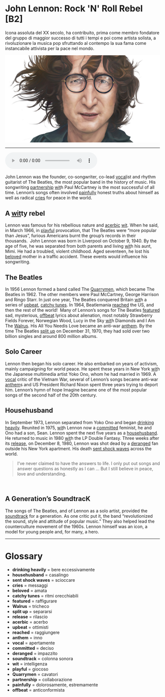 # John Lennon: Rock 'N' Roll Rebel   [B2]

Icona assoluta del XX secolo, ha contribuito, prima come membro fondatore del gruppo di maggior successo di tutti i tempi e poi come artista solista, a rivoluzionare la musica pop sfruttando al contempo la sua fama come instancabile attivista per la pace nel mondo.

![](John%20Lennon%20Rock%20%27N%27%20Roll%20Rebel.jpg)

--------------

<div>
<audio controls autoplay>
    <source src="https://raw.githubusercontent.com/dartie/speakup/main/2022-11/John%20Lennon%20Rock%20%27N%27%20Roll%20Rebel.mp3" type="audio/mpeg">
</audio>
</div>


John Lennon was the founder, co-songwriter, co-lead [vocal](## "apertamente")ist and rhythm guitarist of The Beatles, the most popular band in the history of music. His songwriting [partnership](## "collaborazione") [wit](## "intelligenza")h Paul McCartney is the most successful of all time. Lennon’s songs often involved [painfully](## "dolorosamente, estremamente") honest truths about himself as well as radical [cries](## "messaggi") for peace in the world. 

## A [wit](## "intelligenza")ty rebel
Lennon was famous for his rebellious nature and [acerbic](## "acerbo") [wit](## "intelligenza"). When he said, in March 1966, in [playful](## "giocoso") provocation, that The Beatles were “more popular than Jesus”, furious Americans burnt the group’s records in their thousands. 
John Lennon was born in Liverpool on October 9, 1940. By the age of five, he was separated from both parents and living [wit](## "intelligenza")h his aunt, Mimi. He had a troubled, violent childhood. Aged seventeen, he lost his [beloved](## "amata") mother in a traffic accident. These events would influence his songwriting.

## The Beatles
In 1956 Lennon formed a band called The [Quarrymen](## "cavatori"), which became The Beatles in 1962. The other members were Paul McCartney, George Harrison and Ringo Starr. In just one year, The Beatles conquered Britain [wit](## "intelligenza")h a series of [upbeat](## "ottimisti"), [catchy tunes](## "ritmi orecchiabili"). In 1964, Beatlemania [reached](## "raggiungere") the US, and then the rest of the world! 
Many of Lennon’s songs for The Beatles [featured](## "raffigurare") sad, mysterious, [offbeat](## "anticonformista") lyrics about alienation, most notably Strawberry Fields Forever, Norwegian Wood, Lucy in the Sky [wit](## "intelligenza")h Diamonds and I Am The [Walrus](## "tricheco"). His All You Needis Love became an anti-war [anthem](## "inno"). By the time The Beatles [split up](## "separarsi") on December 31, 1970, they had sold over two billion singles and around 800 million albums.

## Solo Career
Lennon then began his solo career. He also embarked on years of activism, mainly campaigning for world peace. He spent these years in New York [wit](## "intelligenza")h the Japanese multimedia artist Yoko Ono, whom he had married in 1969. A [vocal](## "apertamente") critic of the Vietnam War, several of Lennon’s songs became anti-war [anthem](## "inno")s and US President Richard Nixon spent three years trying to deport him. Lennon’s hymn of hope Imagine became one of the most popular songs of the second half of the 20th century.

## Househusband
In September 1973, Lennon separated from Yoko Ono and began [drinking heavily](## "bere eccessivamente"). Reunited in 1975, [wit](## "intelligenza")h Lennon now a [committed](## "deciso") feminist, he and Ono had a son, Sean. Lennon spent the next five years as a [househusband](## "casalingo"). He returned to music in 1980 [wit](## "intelligenza")h the LP Double Fantasy. Three weeks after its [release](## "rilascio"), on December 8, 1980, Lennon was shot dead by a [deranged](## "impazzito") fan outside his New York apartment. His death [sent shock waves](## "scioccare") across the world. 


>I’ve never claimed to have the answers to life. I only put out songs and answer questions as honestly as I can … But I still believe in peace, love and understanding.



 

## A Generation’s SoundtracK
The songs of The Beatles, and of Lennon as a solo artist, provided the [soundtrack](## "colonna sonora") for a generation. As one critic put it, the band “revolutionized the sound, style and attitude of popular music.” They also helped lead the counterculture movement of the 1960s. Lennon himself was an icon, a model for young people and, for many, a hero.

--------------

<div style = "display:block; clear:both; page-break-after:always;"></div>

# Glossary
* **drinking heavily** = bere eccessivamente
* **househusband** = casalingo
* **sent shock waves** = scioccare
* **cries** = messaggi
* **beloved** = amata
* **catchy tunes** = ritmi orecchiabili
* **featured** = raffigurare
* **Walrus** = tricheco
* **split up** = separarsi
* **release** = rilascio
* **acerbic** = acerbo
* **upbeat** = ottimisti
* **reached** = raggiungere
* **anthem** = inno
* **vocal** = apertamente
* **committed** = deciso
* **deranged** = impazzito
* **soundtrack** = colonna sonora
* **wit** = intelligenza
* **playful** = giocoso
* **Quarrymen** = cavatori
* **partnership** = collaborazione
* **painfully** = dolorosamente, estremamente
* **offbeat** = anticonformista
